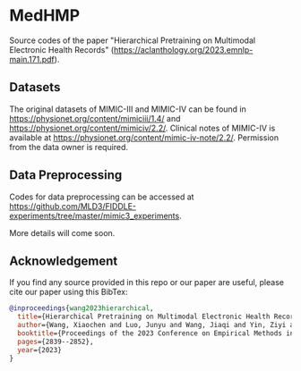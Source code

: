 # MedHMP
Source codes of the paper "Hierarchical Pretraining on Multimodal Electronic Health Records" (https://aclanthology.org/2023.emnlp-main.171.pdf). 

## Datasets

The original datasets of MIMIC-III and MIMIC-IV can be found in https://physionet.org/content/mimiciii/1.4/ and https://physionet.org/content/mimiciv/2.2/. Clinical notes of MIMIC-IV is available at https://physionet.org/content/mimic-iv-note/2.2/. Permission from the data owner is required.

## Data Preprocessing

Codes for data preprocessing can be accessed at https://github.com/MLD3/FIDDLE-experiments/tree/master/mimic3_experiments. 

More details will come soon.

## Acknowledgement

If you find any source provided in this repo or our paper are useful, please cite our paper using this BibTex:

```bibtex
@inproceedings{wang2023hierarchical,
  title={Hierarchical Pretraining on Multimodal Electronic Health Records},
  author={Wang, Xiaochen and Luo, Junyu and Wang, Jiaqi and Yin, Ziyi and Cui, Suhan and Zhong, Yuan and Wang, Yaqing and Ma, Fenglong},
  booktitle={Proceedings of the 2023 Conference on Empirical Methods in Natural Language Processing},
  pages={2839--2852},
  year={2023}
}
```
